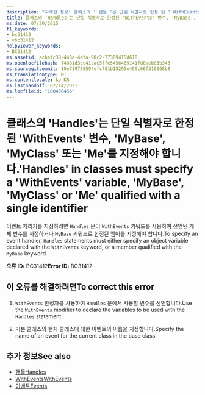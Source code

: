```yaml
---
description: "자세한 정보: 클래스의 ' 핸들 '은 단일 식별자로 한정 된 ' WithEvents ' 변수, ' MyBase ', ' MyClass ' 또는 ' Me '를 지정 해야 합니다."
title: 클래스의 'Handles'는 단일 식별자로 한정된 'WithEvents' 변수, 'MyBase', 'MyClass' 또는 'Me'를 지정해야 합니다.
ms.date: 07/20/2015
f1_keywords:
- bc31412
- vbc31412
helpviewer_keywords:
- BC31412
ms.assetid: acbefc38-448a-4afa-90c2-77389415d618
ms.openlocfilehash: f4081d3cc41cac5ffe5456469141fd0aeb83b343
ms.sourcegitcommit: 10e719780594efc781b15295e499c66f316068b8
ms.translationtype: MT
ms.contentlocale: ko-KR
ms.lasthandoff: 02/14/2021
ms.locfileid: "100436456"
---
```

# <a name="handles-in-classes-must-specify-a-withevents-variable-mybase-myclass-or-me-qualified-with-a-single-identifier"></a><span data-ttu-id="2622f-103">클래스의 'Handles'는 단일 식별자로 한정된 'WithEvents' 변수, 'MyBase', 'MyClass' 또는 'Me'를 지정해야 합니다.</span><span class="sxs-lookup"><span data-stu-id="2622f-103">'Handles' in classes must specify a 'WithEvents' variable, 'MyBase', 'MyClass' or 'Me' qualified with a single identifier</span></span>

<span data-ttu-id="2622f-104">이벤트 처리기를 지정하려면 `Handles` 문이 `WithEvents` 키워드를 사용하여 선언된 개체 변수를 지정하거나 `MyBase` 키워드로 한정된 멤버를 지정해야 합니다.</span><span class="sxs-lookup"><span data-stu-id="2622f-104">To specify an event handler, `Handles` statements must either specify an object variable declared with the `WithEvents` keyword, or a member qualified with the `MyBase` keyword.</span></span>  
  
 <span data-ttu-id="2622f-105">**오류 ID:** BC31412</span><span class="sxs-lookup"><span data-stu-id="2622f-105">**Error ID:** BC31412</span></span>  
  
## <a name="to-correct-this-error"></a><span data-ttu-id="2622f-106">이 오류를 해결하려면</span><span class="sxs-lookup"><span data-stu-id="2622f-106">To correct this error</span></span>  
  
1. <span data-ttu-id="2622f-107">`WithEvents` 한정자를 사용하여 `Handles` 문에서 사용할 변수를 선언합니다.</span><span class="sxs-lookup"><span data-stu-id="2622f-107">Use the `WithEvents` modifier to declare the variables to be used with the `Handles` statement.</span></span>  
  
2. <span data-ttu-id="2622f-108">기본 클래스의 현재 클래스에 대한 이벤트의 이름을 지정합니다.</span><span class="sxs-lookup"><span data-stu-id="2622f-108">Specify the name of an event for the current class in the base class.</span></span>  
  
## <a name="see-also"></a><span data-ttu-id="2622f-109">추가 정보</span><span class="sxs-lookup"><span data-stu-id="2622f-109">See also</span></span>

- [<span data-ttu-id="2622f-110">핸들</span><span class="sxs-lookup"><span data-stu-id="2622f-110">Handles</span></span>](../language-reference/statements/handles-clause.md)
- [<span data-ttu-id="2622f-111">WithEvents</span><span class="sxs-lookup"><span data-stu-id="2622f-111">WithEvents</span></span>](../language-reference/modifiers/withevents.md)
- [<span data-ttu-id="2622f-112">이벤트</span><span class="sxs-lookup"><span data-stu-id="2622f-112">Events</span></span>](../programming-guide/language-features/events/index.md)
